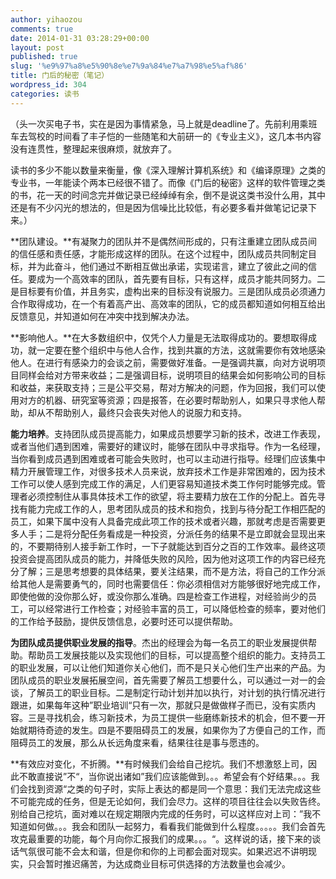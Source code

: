 ```yaml
---
author: yihaozou
comments: true
date: 2014-01-31 03:28:29+00:00
layout: post
published: true
slug: '%e9%97%a8%e5%90%8e%e7%9a%84%e7%a7%98%e5%af%86'
title: 门后的秘密（笔记）
wordpress_id: 304
categories: 读书
---
```


（头一次买电子书，实在是因为事情紧急，马上就是deadline了。先前利用乘班车去驾校的时间看了丰子恺的一些随笔和大前研一的《专业主义》，这几本书内容没有连贯性，整理起来很麻烦，就放弃了。

读书的多少不能以数量来衡量，像《深入理解计算机系统》和《编译原理》之类的专业书，一年能读个两本已经很不错了。而像《门后的秘密》这样的软件管理之类的书，花一天的时间念完并做记录已经绰绰有余，倒不是说这类书没什么用，其中还是有不少闪光的想法的，但是因为信噪比比较低，有必要多看并做笔记记录下来。）

**团队建设。**有凝聚力的团队并不是偶然间形成的，只有注重建立团队成员间的信任感和责任感，才能形成这样的团队。在这个过程中，团队成员共同制定目标，并为此奋斗，他们通过不断相互做出承诺，实现诺言，建立了彼此之间的信任。要成为一个高效率的团队，首先要有目标，只有这样，成员才能共同努力。二是目标要有价值，并且务实，虚构出来的目标没有说服力。三是团队成员必须通力合作取得成功，在一个有着高产出、高效率的团队，它的成员都知道如何相互给出反馈意见，并知道如何在冲突中找到解决办法。

**影响他人。**在大多数组织中，仅凭个人力量是无法取得成功的。要想取得成功，就一定要在整个组织中与他人合作，找到共赢的方法，这就需要你有效地感染他人。在进行有感染力的会谈之前，需要做好准备。一是强调共赢，向对方说明项目同样会给对方带来收益；二是强调目标，说明项目的结果会如何影响公司的目标和收益，来获取支持；三是公平交易，帮对方解决的问题，作为回报，我们可以使用对方的机器、研究室等资源；四是报答，在必要时帮助别人，如果只寻求他人帮助，却从不帮助别人，最终只会丧失对他人的说服力和支持。

**能力培养**。支持团队成员提高能力，如果成员想要学习新的技术，改进工作表现，或者当他们遇到困难，需要好的建议时，能够在团队中寻求指导。作为一名经理，当你看到成员遇到困难或者可能会失败时，也可以主动进行指导。经理们应该集中精力开展管理工作，对很多技术人员来说，放弃技术工作是非常困难的，因为技术工作可以使人感到完成工作的满足，人们更容易知道技术类工作何时能够完成。管理者必须控制住从事具体技术工作的欲望，将主要精力放在工作的分配上。首先寻找有能力完成工作的人，思考团队成员的技术和抱负，找到与待分配工作相匹配的员工，如果下属中没有人具备完成此项工作的技术或者兴趣，那就考虑是否需要更多人手；二是将分配任务看成是一种投资，分派任务的结果不是立即就会显现出来的，不要期待别人接手新工作时，一下子就能达到百分之百的工作效率。最终这项投资会提高团队成员的能力，并降低失败的风险，因为他对这项工作的内容已经充分了解；三是思考想要的具体结果，要关注结果，而不是方法，将自己的工作分派给其他人是需要勇气的，同时也需要信任：你必须相信对方能够很好地完成工作，即使他做的没你那么好，或没你那么准确。四是检查工作进程，对经验尚少的员工，可以经常进行工作检查；对经验丰富的员工，可以降低检查的频率，要对他们的工作给予鼓励，提供反馈信息，必要时还可以提供帮助。

**为团队成员提供职业发展的指导**。杰出的经理会为每一名员工的职业发展提供帮助。帮助员工发展技能以及实现他们的目标，可以提高整个组织的能力。支持员工的职业发展，可以让他们知道你关心他们，而不是只关心他们生产出来的产品。为团队成员的职业发展拓展空间，首先需要了解员工想要什么，可以通过一对一的会谈，了解员工的职业目标。二是制定行动计划并加以执行，对计划的执行情况进行跟进，如果每年这种”职业培训“只有一次，那就只是做做样子而已，没有实质内容。三是寻找机会，练习新技术，为员工提供一些磨练新技术的机会，但不要一开始就期待奇迹的发生。四是不要阻碍员工的发展，如果你为了方便自己的工作，而阻碍员工的发展，那么从长远角度来看，结果往往是事与愿违的。

**有效应对变化，不折腾。**有时候我们会给自己挖坑。我们不想激怒上司，因此不敢直接说”不“，当你说出诸如”我们应该能做到。。。希望会有个好结果。。。我们会找到资源“之类的句子时，实际上表达的都是同一个意思：我们无法完成这些不可能完成的任务，但是无论如何，我们会尽力。这样的项目往往会以失败告终。别给自己挖坑，面对难以在规定期限内完成的任务时，可以这样应对上司：”我不知道如何做。。。我会和团队一起努力，看看我们能做到什么程度。。。。。我们会首先攻克最重要的功能，每个月向你汇报我们的成果。。。“。这样说的话，接下来的谈话气氛很可能不会太和谐，但是你和你的上司都会面对现实。如果迟迟不讲明现实，只会暂时推迟痛苦，为达成商业目标可供选择的方法数量也会减少。
